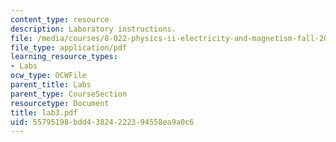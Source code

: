 ```yaml
---
content_type: resource
description: Laboratory instructions.
file: /media/courses/8-022-physics-ii-electricity-and-magnetism-fall-2004/55795198bdd43824222394558ea9a0c6_lab3.pdf
file_type: application/pdf
learning_resource_types:
- Labs
ocw_type: OCWFile
parent_title: Labs
parent_type: CourseSection
resourcetype: Document
title: lab3.pdf
uid: 55795198-bdd4-3824-2223-94558ea9a0c6
---
```

